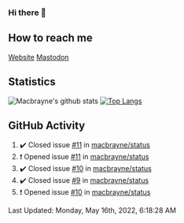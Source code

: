 ### Hi there 👋
## How to reach me
[Website](https://macbrayne.de)
[Mastodon](https://norden.social/@florentin)
<!--
Missing: Email
-->
## Statistics
![Macbrayne's github stats](https://github-readme-stats.vercel.app/api?username=macbrayne&count_private=true&show_icons=true&hide_rank=true&custom_title=macbrayne's%20GitHub%20Stats)
[![Top Langs](https://github-readme-stats.vercel.app/api/top-langs/?username=macbrayne&exclude_repo=liftron&layout=compact)](https://github.com/anuraghazra/github-readme-stats)
## GitHub Activity

<!--RECENT_ACTIVITY:start-->
1. ✔️ Closed issue [#11](https://github.com/macbrayne/status/issues/11) in [macbrayne/status](https://github.com/macbrayne/status)
2. ❗️ Opened issue [#11](https://github.com/macbrayne/status/issues/11) in [macbrayne/status](https://github.com/macbrayne/status)
3. ✔️ Closed issue [#10](https://github.com/macbrayne/status/issues/10) in [macbrayne/status](https://github.com/macbrayne/status)
4. ✔️ Closed issue [#9](https://github.com/macbrayne/status/issues/9) in [macbrayne/status](https://github.com/macbrayne/status)
5. ❗️ Opened issue [#10](https://github.com/macbrayne/status/issues/10) in [macbrayne/status](https://github.com/macbrayne/status)
<!--RECENT_ACTIVITY:end-->

<!--RECENT_ACTIVITY:last_update-->
Last Updated: Monday, May 16th, 2022, 6:18:28 AM
<!--RECENT_ACTIVITY:last_update_end-->


<!--
**macbrayne/macbrayne** is a ✨ _special_ ✨ repository because its `README.md` (this file) appears on your GitHub profile.

Here are some ideas to get you started:

- 🔭 I’m currently working on ...
- 🌱 I’m currently learning ...
- 👯 I’m looking to collaborate on ...
- 🤔 I’m looking for help with ...
- 💬 Ask me about ...
- 📫 How to reach me: ...
- 😄 Pronouns: ...
- ⚡ Fun fact: ...
-->
